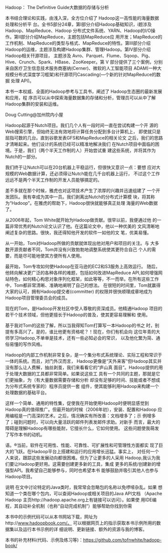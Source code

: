 
Hadoop： The Definitive Guide大数据的存储与分析

本书结合理论和实践，由浅入深，全方位介绍了 Hadoop这一高性能的海量数据处理和分析平 台。全书5部分24章，第I部分介绍Hadoop基础知识，i题涉及Hadoop、MapReduce、Hadoop 分布式文件系统、YARN、Hadoop的I/O操作。第II部分介绍MapReduce，主题包括MapReduce应 用开发；MapReduce的工作机制、MapReduce的类型与格式、MapReduce的特性。第III部分介绍 Hadoop的运维，主题涉及构建Hadoop集群、管理Hadoop。第IV部分介绍Hadoop相关幵源项目， 主题涉及 Avro、Parquet、Flume、Sqoop、Pig、Hive、Crunch、Spark、HBase、ZooKeeper。第 V 部分提供了三个案例，分别来自医疗卫生信息技术服务商塞纳(Cerner)、微软的人工智能项目 ADAM(—种大规模分布式深度学习框架)和幵源项冃Cascading(—个新的针对MapReduce的数掘 处理 API)。

本书一本权威、全面的Hadoop参考与工具书，阐述了 Hadoop生态圈的最新发展和应用，程 序员可以从中探索海量数据集的存储和分析，管理员可以从中了解Hadoop集群的安装和运维。




Doug Cutting@加州院内小屋

Hadoop起源于Nutch项目。我们几个人有一段时间一直在尝试构建一个开 源的Web搜索引擎，但始终无法有效地将计算任务分配到多台计算机上， 即使就只是屈指可数的几台。直到谷歌发表GFS和MapReduce的相关论文 之后，我们的思路才清晰起来。他们设计的系统已经可以精准地解决我们 在Nutch项目中面临的困境。于是，我们（两个半天工作制的人）开始尝试重 建这些系统，并将其作为Nutch的一部分。

我们终于让Nutch可以在20台机器上平稳运行，但很快又意识一点：要想 应对大规模的Web数据计算，还必须得让Nutch能在几千台机器上运行， 不过这个工作远远不是两个半天工作制的开发人员能够搞定的。

差不多就在那个时候，雅虎也对这项技术产生了浓厚的兴趣并迅速组建了 一个开发团队。我有幸成为其中一员。我们剥离出Nutch的分布式计算模 块，将其称为“Hadoop”。在雅虎的帮助下，Hadoop很快就能够真正处理 海量的Web数据了。

从2006年起，Tom White就开始为Hadoop做贡献。很早以前，我便通过他 的一篇非常优秀的Nutch论文认识了他。在这篇论文中，他以一种优美的 文风清晰地阐述复杂的思路。很快，我还得知他开发的软件一如他的文 笔，优美易懂。

从一开始，Tom对Hadoop所做的贡献就体现出他对用户和项目的关注。与 大多数开源贡献者不同，Tom并没有兴致勃勃地调整系统使其更符合自己 个人的需要，而是尽可能地使其方便所有人使用。

最开始，Tom专攻如何使Hadoop在亚马逊的EC2和S3服务上高效运行。 随后，他转向解决更广泛的各种各样的难题，包括如何改进MapReduce API,如何增强网站特色，如何精心构思对象序列化框架，如此等等，不一而举。在所有这些工作中，Tom都非常清晰、准确地阐明了自己的想法。 在很短的时间里，Tom就赢得大家的认可，拥有Hadoop提交者(committer) 的权限并很快顺理成章地成为Hadoop项目管理委员会的成员。

现在的Tom，是Hadoop开发社区中受人尊敬的资深成员。他精通Hadoop 项目的若干个技术领域，但他更擅长于Hadoop的普及，使其更容易理解和 使用。

基于我对Tom的这些了解，所以当我得知Tom打算写一本Hadoop的书之 时，别提有多高兴了。是的，谁比他更有资格呢？！现在，你们有机会向 这位年青的大师学习Hadoop,不单单是技术，还有一些必知必会的常识， 以及他化繁为简、通俗易懂的写作风格。




Hadoop的内部工作机制非常复杂，是一个集分布式系统理论、实际工程和常识于一体的系统。而且，对门外汉而言， Hadoop更像是“天外来客”但Hadoop其实并没有那么让人费解，抽丝剥茧，我们来看看它的“庐山真 面目”。Hadoop提供的用于处理大数据的工具都非常简单。如果说这些工 具有一个共同的主题，那就是它们更抽象，为（有大量数据需要存储和分析 却没有足够的时间、技能或者不想成为分布式系统专家的）程序员提供一套 组件，使其能够利用Hadoop来构建一个处理数据的基础平台。

这样一个简单、通用的特性集，促使我在开始使用Hadoop时便明显感觉到 Hadoop真的值得推广。但最开始的时候（2006年初），安装、配置和Hadoop 应用编程是一门高深的艺术。之后，情况确实有所改善：文档增多了；示 例增多了；碰到问题时，可以向大量活跃的邮件列表发邮件求助。对新手 而言，最大的障碍是理解Hadoop有哪些能耐，它擅长什么，它如何使用。 这些问题使我萌发了写作本书的动机。


语。®当前，软件在可用性、性能、可靠性、可扩展性和可管理性方面都实 现了巨大的飞跃。在Hadoop平台上搭建和运行的应用增长迅猛。事实上， 对任何一个人来说，跟踪这些发展动向都很困难。但为了让更多的人采用 Hadoop,我认为我们要让Hadoop更好用。这需要创建更多新的工具，集成 更多的系统/创建新的增强型API。我希望自己能够参与，同时也希望本书 能够鼓励并吸引其他人也参与Hadoop项目。

说明
在文中讨论特定的Java类时，我常常会忽略包的名称以免啰嗦杂乱。如果 想知道一个类在哪个包内，可以查阅Hadoop或相关项目的Java API文档 （Apache Hadoop 主页http://hadoop.apache.org上有链接可以访问）。如果使 用IDE编程，其自动补全机制（也称“自动完成机制”）能够帮助你找到你需

本书中的示例代码可以从本书网站下载，网址为http://www.hadoopbook.com/。 可以根据网页上的指示获取本书示例所用的数据集以及运行本书示例的详 细说明、更新链接、额外的资源与我的博客。

本书的补充材料(代码、示例及练习等)：https://github.com/tofnwhite/hadoop-book/
